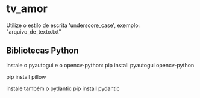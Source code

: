 # tv_amor

Utilize o estilo de escrita 'underscore_case', exemplo: "arquivo_de_texto.txt"

## Bibliotecas Python

instale o pyautogui e o opencv-python:
pip install pyautogui opencv-python

pip install pillow

instale também o pydantic
pip install pydantic